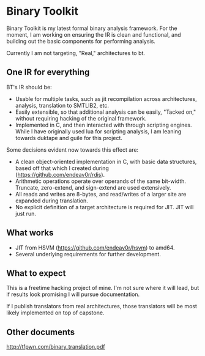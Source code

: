 # Binary Toolkit

Binary Toolkit is my latest formal binary analysis framework. For the moment, I am working on ensuring the IR is clean and functional, and building out the basic components for performing analysis.

Currently I am not targeting, "Real," architectures to bt.

## One IR for everything

BT's IR should be:

  * Usable for multiple tasks, such as jit recompilation across architectures, analysis, translation to SMTLIB2, etc.
  * Easily extensible, so that additional analysis can be easily, "Tacked on," without requiring hacking of the original framework.
  * Implemented in C, and then interacted with through scripting engines. While I have originally used lua for scripting analysis, I am leaning towards duktape and guile for this project.

 Some decisions evident now towards this effect are:

  * A clean object-oriented implementation in C, with basic data structures, based off that which I created during (https://github.com/endeav0r/rdis).
  * Arithmetic operations operate over operands of the same bit-width. Truncate, zero-extend, and sign-extend are used extensively.
  * All reads and writes are 8-bytes, and read/writes of a larger site are expanded during translation.
  * No explicit definition of a target architecture is required for JIT. JIT will just run.

## What works

  * JIT from HSVM (https://github.com/endeav0r/hsvm) to amd64.
  * Several underlying requirements for further development.

## What to expect

This is a freetime hacking project of mine. I'm not sure where it will lead, but if results look promising I will pursue documentation.

If I publish translators from real architectures, those translators will be most likely implemented on top of capstone.

## Other documents

http://tfpwn.com/binary_translation.pdf
